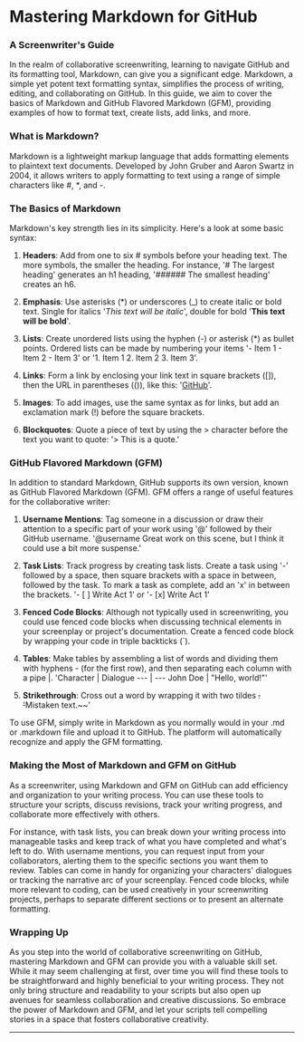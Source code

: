 # Mastering Markdown for GitHub

### A Screenwriter's Guide

In the realm of collaborative screenwriting, learning to navigate GitHub and its formatting tool, Markdown, can give you a significant edge. Markdown, a simple yet potent text formatting syntax, simplifies the process of writing, editing, and collaborating on GitHub. In this guide, we aim to cover the basics of Markdown and GitHub Flavored Markdown (GFM), providing examples of how to format text, create lists, add links, and more.

### What is Markdown?

Markdown is a lightweight markup language that adds formatting elements to plaintext text documents. Developed by John Gruber and Aaron Swartz in 2004, it allows writers to apply formatting to text using a range of simple characters like #, *, and -.

### The Basics of Markdown

Markdown's key strength lies in its simplicity. Here's a look at some basic syntax:

1. **Headers**: Add from one to six # symbols before your heading text. The more symbols, the smaller the heading. For instance, '# The largest heading' generates an h1 heading, '###### The smallest heading' creates an h6.

2. **Emphasis**: Use asterisks (*) or underscores (_) to create italic or bold text. Single for italics '*This text will be italic*', double for bold '**This text will be bold**'.

3. **Lists**: Create unordered lists using the hyphen (-) or asterisk (*) as bullet points. Ordered lists can be made by numbering your items '- Item 1 - Item 2 - Item 3' or '1. Item 1 2. Item 2 3. Item 3'.

4. **Links**: Form a link by enclosing your link text in square brackets ([]), then the URL in parentheses (()), like this: '[GitHub](http://github.com)'.

5. **Images**: To add images, use the same syntax as for links, but add an exclamation mark (!) before the square brackets.

6. **Blockquotes**: Quote a piece of text by using the > character before the text you want to quote: '> This is a quote.'

### GitHub Flavored Markdown (GFM)

In addition to standard Markdown, GitHub supports its own version, known as GitHub Flavored Markdown (GFM). GFM offers a range of useful features for the collaborative writer:

1. **Username Mentions**: Tag someone in a discussion or draw their attention to a specific part of your work using '@' followed by their GitHub username. '@username Great work on this scene, but I think it could use a bit more suspense.'

2. **Task Lists**: Track progress by creating task lists. Create a task using '-' followed by a space, then square brackets with a space in between, followed by the task. To mark a task as complete, add an 'x' in between the brackets. '- [ ] Write Act 1' or '- [x] Write Act 1'

3. **Fenced Code Blocks**: Although not typically used in screenwriting, you could use fenced code blocks when discussing technical elements in your screenplay or project's documentation. Create a fenced code block by wrapping your code in triple backticks (`).

4. **Tables**: Make tables by assembling a list of words and dividing them with hyphens - (for the first row), and then separating each column with a pipe |. 'Character | Dialogue --- | --- John Doe | "Hello, world!"'

5. **Strikethrough**: Cross out a word by wrapping it with two tildes ~~. '~~Mistaken text.~~'

To use GFM, simply write in Markdown as you normally would in your .md or .markdown file and upload it to GitHub. The platform will automatically recognize and apply the GFM formatting.

### Making the Most of Markdown and GFM on GitHub

As a screenwriter, using Markdown and GFM on GitHub can add efficiency and organization to your writing process. You can use these tools to structure your scripts, discuss revisions, track your writing progress, and collaborate more effectively with others.

For instance, with task lists, you can break down your writing process into manageable tasks and keep track of what you have completed and what's left to do. With username mentions, you can request input from your collaborators, alerting them to the specific sections you want them to review. Tables can come in handy for organizing your characters' dialogues or tracking the narrative arc of your screenplay. Fenced code blocks, while more relevant to coding, can be used creatively in your screenwriting projects, perhaps to separate different sections or to present an alternate formatting.

### Wrapping Up

As you step into the world of collaborative screenwriting on GitHub, mastering Markdown and GFM can provide you with a valuable skill set. While it may seem challenging at first, over time you will find these tools to be straightforward and highly beneficial to your writing process. They not only bring structure and readability to your scripts but also open up avenues for seamless collaboration and creative discussions. So embrace the power of Markdown and GFM, and let your scripts tell compelling stories in a space that fosters collaborative creativity.

---

